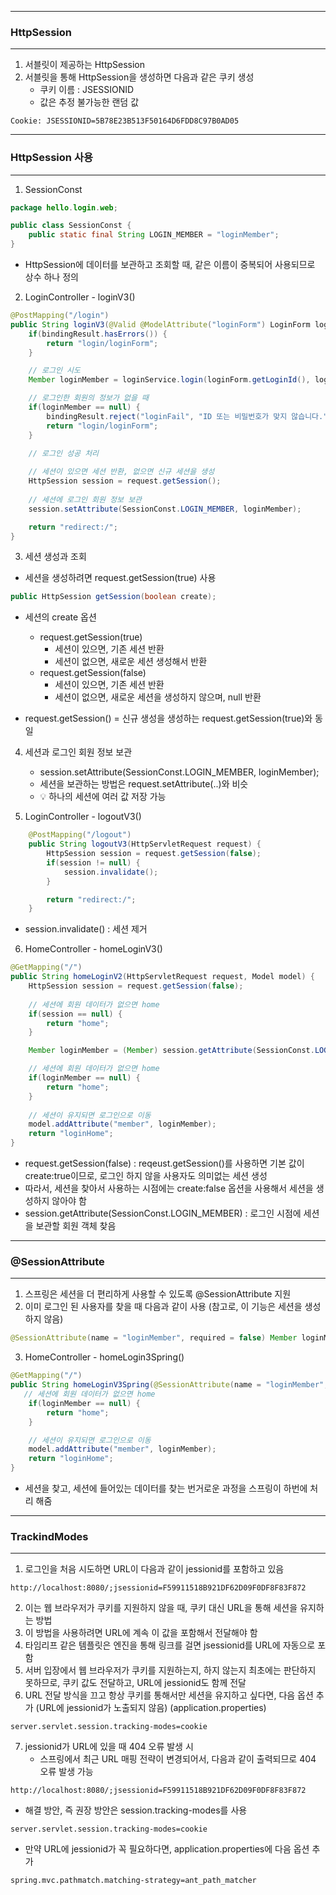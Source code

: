 -----
### HttpSession
-----
1. 서블릿이 제공하는 HttpSession
2. 서블릿을 통해 HttpSession을 생성하면 다음과 같은 쿠키 생성
   - 쿠키 이름 : JSESSIONID
   - 값은 추정 불가능한 랜덤 값
```
Cookie: JSESSIONID=5B78E23B513F50164D6FDD8C97B0AD05
```

-----
### HttpSession 사용
-----
1. SessionConst
```java
package hello.login.web;

public class SessionConst {
    public static final String LOGIN_MEMBER = "loginMember";
}
```
  - HttpSession에 데이터를 보관하고 조회할 때, 같은 이름이 중복되어 사용되므로 상수 하나 정의

2. LoginController - loginV3()
```java
@PostMapping("/login")
public String loginV3(@Valid @ModelAttribute("loginForm") LoginForm loginForm, BindingResult bindingResult, HttpServletRequest request) {
    if(bindingResult.hasErrors()) {
        return "login/loginForm";
    }

    // 로그인 시도
    Member loginMember = loginService.login(loginForm.getLoginId(), loginForm.getPassword());

    // 로그인한 회원의 정보가 없을 때
    if(loginMember == null) {
        bindingResult.reject("loginFail", "ID 또는 비밀번호가 맞지 않습니다.");
        return "login/loginForm";
    }

    // 로그인 성공 처리
    
    // 세션이 있으면 세션 반환, 없으면 신규 세션을 생성
    HttpSession session = request.getSession();
    
    // 세션에 로그인 회원 정보 보관
    session.setAttribute(SessionConst.LOGIN_MEMBER, loginMember);

    return "redirect:/";
}
```

3. 세션 생성과 조회
  - 세션을 생성하려면 request.getSession(true) 사용
```java
public HttpSession getSession(boolean create);
```
  - 세션의 create 옵션
    + request.getSession(true)
      * 세션이 있으면, 기존 세션 반환
      * 세션이 없으면, 새로운 세션 생성해서 반환
    + request.getSession(false)
      * 세션이 있으면, 기존 세션 반환
      * 세션이 없으면, 새로운 세션을 생성하지 않으며, null 반환
     
  - request.getSession() = 신규 생성을 생성하는 request.getSession(true)와 동일

4. 세션과 로그인 회원 정보 보관
   - session.setAttribute(SessionConst.LOGIN_MEMBER, loginMember);
   - 세션을 보관하는 방법은 request.setAttribute(..)와 비슷
   - 💡 하나의 세션에 여러 값 저장 가능

5. LoginController - logoutV3()
```java
    @PostMapping("/logout")
    public String logoutV3(HttpServletRequest request) {
        HttpSession session = request.getSession(false);
        if(session != null) {
            session.invalidate();
        }

        return "redirect:/";
    }
```
  - session.invalidate() : 세션 제거

6. HomeController - homeLoginV3()
```java
@GetMapping("/")
public String homeLoginV2(HttpServletRequest request, Model model) {
    HttpSession session = request.getSession(false);
    
    // 세션에 회원 데이터가 없으면 home
    if(session == null) {
        return "home";
    }

    Member loginMember = (Member) session.getAttribute(SessionConst.LOGIN_MEMBER);

    // 세션에 회원 데이터가 없으면 home
    if(loginMember == null) {
        return "home";
    }
     
    // 세션이 유지되면 로그인으로 이동
    model.addAttribute("member", loginMember);
    return "loginHome";
}
```
  - request.getSession(false) : reqeust.getSession()를 사용하면 기본 값이 create:true이므로, 로그인 하지 않을 사용자도 의미없는 세션 생성
  - 따라서, 세션을 찾아서 사용하는 시점에는 create:false 옵션을 사용해서 세션을 생성하지 않아야 함
  - session.getAttribute(SessionConst.LOGIN_MEMBER) : 로그인 시점에 세션을 보관할 회원 객체 찾음

-----
### @SessionAttribute
-----
1. 스프링은 세션을 더 편리하게 사용할 수 있도록 @SessionAttribute 지원
2. 이미 로그인 된 사용자를 찾을 때 다음과 같이 사용 (참고로, 이 기능은 세션을 생성하지 않음)
```java
@SessionAttribute(name = "loginMember", required = false) Member loginMember
```

3. HomeController - homeLogin3Spring()
```java
@GetMapping("/")
public String homeLoginV3Spring(@SessionAttribute(name = "loginMember", required = false) Member loginMember, Model model) {
   // 세션에 회원 데이터가 없으면 home
    if(loginMember == null) {
        return "home";
    }

    // 세션이 유지되면 로그인으로 이동
    model.addAttribute("member", loginMember);
    return "loginHome";
}
```
  - 세션을 찾고, 세션에 들어있는 데이터를 찾는 번거로운 과정을 스프링이 하번에 처리 해줌

-----
### TrackindModes
-----
1. 로그인을 처음 시도하면 URL이 다음과 같이 jessionid를 포함하고 있음
```
http://localhost:8080/;jsessionid=F59911518B921DF62D09F0DF8F83F872
```

2. 이는 웹 브라우저가 쿠키를 지원하지 않을 때, 쿠키 대신 URL을 통해 세션을 유지하는 방법
3. 이 방법을 사용하려면 URL에 계속 이 값을 포함해서 전달해야 함
4. 타임리프 같은 템플릿은 엔진을 통해 링크를 걸면 jsessionid를 URL에 자동으로 포함
5. 서버 입장에서 웹 브라우저가 쿠키를 지원하는지, 하지 않는지 최초에는 판단하지 못하므로, 쿠키 값도 전달하고, URL에 jessionid도 함께 전달
6. URL 전달 방식을 끄고 항상 쿠키를 통해서만 세션을 유지하고 싶다면, 다음 옵션 추가 (URL에 jessionid가 노출되지 않음) (application.properties)
```properties
server.servlet.session.tracking-modes=cookie
```

7. jessionid가 URL에 있을 때 404 오류 발생 시
   - 스프링에서 최근 URL 매핑 전략이 변경되어서, 다음과 같이 출력되므로 404 오류 발생 가능
```
http://localhost:8080/;jsessionid=F59911518B921DF62D09F0DF8F83F872
```
   - 해결 방안, 즉 권장 방안은 session.tracking-modes를 사용
```properties
server.servlet.session.tracking-modes=cookie
```
   - 만약 URL에 jessionid가 꼭 필요하다면, application.properties에 다음 옵션 추가
```properties
spring.mvc.pathmatch.matching-strategy=ant_path_matcher
```
